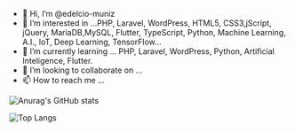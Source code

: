 - 👋 Hi, I’m @edelcio-muniz
- 👀 I’m interested in ...PHP, Laravel, WordPress, HTML5, CSS3,jScript, jQuery, MariaDB,MySQL, Flutter, TypeScript, Python, Machine Learning, A.I., IoT, Deep Learning, TensorFlow...
- 🌱 I’m currently learning ... PHP, Laravel, WordPress, Python, Artificial Inteligence, Flutter.
- 💞️ I’m looking to collaborate on ...
- 📫 How to reach me ...

<!---
edelcio-muniz/edelcio-muniz is a ✨ special ✨ repository because its `README.md` (this file) appears on your GitHub profile.
You can click the Preview link to take a look at your changes.
--->
![Anurag's GitHub stats](https://github-readme-stats.vercel.app/api?username=edelcio-muniz&show_icons=true&theme=dracula)

<!--![Top Langs](https://github-readme-stats.vercel.app/api/top-langs/?username=edelcio-muniz&show_icons=true&theme=dracula)-->

![Top Langs](https://github-readme-stats.vercel.app/api/top-langs/?username=edelcio-muniz&layout=compact&show_icons=true&theme=dracula)
